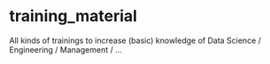 # training_material
All kinds of trainings to increase (basic) knowledge of Data Science / Engineering / Management / ...
